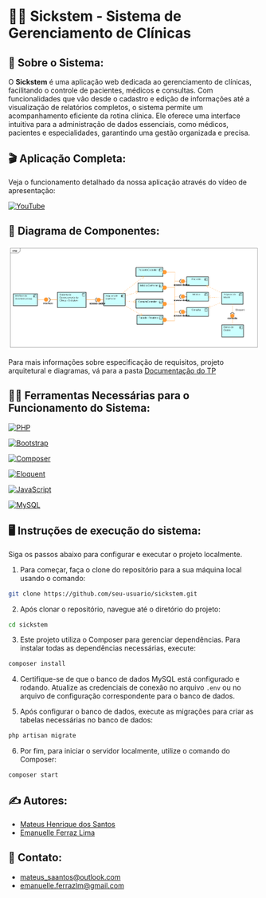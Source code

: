 # 👨‍⚕️ Sickstem - Sistema de Gerenciamento de Clínicas

## 📃 Sobre o Sistema:
O **Sickstem** é uma aplicação web dedicada ao gerenciamento de clínicas, facilitando o controle de pacientes, médicos e consultas. 
Com funcionalidades que vão desde o cadastro e edição de informações até a visualização de relatórios completos, o sistema permite um acompanhamento eficiente da rotina clínica. 
Ele oferece uma interface intuitiva para a administração de dados essenciais, como médicos, pacientes e especialidades, garantindo uma gestão organizada e precisa.

## 🎬 Aplicação Completa:

Veja o funcionamento detalhado da nossa aplicação através do vídeo de apresentação:

[![YouTube](https://img.shields.io/badge/-YouTube-FF0000?style=for-the-badge&logo=youtube&logoColor=white)](https://www.youtube.com/watch?v=bw5WJRNXQVI)

## 📐 Diagrama de Componentes:

![Diagrama Componentes](/img/componentes.png)

Para mais informações sobre especificação de requisitos, projeto arquitetural e diagramas, vá para a pasta [Documentação do TP](./Documentação%20do%20TP)

## 👩‍💻 Ferramentas Necessárias para o Funcionamento do Sistema:

[![PHP](https://img.shields.io/badge/-PHP-6959CD?style=for-the-badge&logo=php&logoColor=white)](https://www.php.net/)

[![Bootstrap](https://img.shields.io/badge/-Bootstrap-8A2BE2?style=for-the-badge&logo=bootstrap&logoColor=white)](https://getbootstrap.com/)

[![Composer](https://img.shields.io/badge/-Composer-885630?style=for-the-badge&logo=composer&logoColor=white)](https://getcomposer.org/)

[![Eloquent](https://img.shields.io/badge/-Eloquent-FF6F61?style=for-the-badge&logo=laravel&logoColor=white)](https://laravel.com/docs/eloquent)

[![JavaScript](https://img.shields.io/badge/-JavaScript-F7DF1E?style=for-the-badge&logo=javascript&logoColor=black)](https://developer.mozilla.org/en-US/docs/Web/JavaScript)

[![MySQL](https://img.shields.io/badge/-MySQL-001F3F?style=for-the-badge&logo=mysql&logoColor=white)](https://www.mysql.com/)

## 🖥️ Instruções de execução do sistema:
Siga os passos abaixo para configurar e executar o projeto localmente.

1. Para começar, faça o clone do repositório para a sua máquina local usando o comando:

```bash
git clone https://github.com/seu-usuario/sickstem.git
```
2. Após clonar o repositório, navegue até o diretório do projeto:
```bash
cd sickstem
```
3. Este projeto utiliza o Composer para gerenciar dependências. Para instalar todas as dependências necessárias, execute:
```bash
composer install
```
4. Certifique-se de que o banco de dados MySQL está configurado e rodando. Atualize as credenciais de conexão no arquivo `.env` ou no arquivo de configuração correspondente para o banco de dados.

5. Após configurar o banco de dados, execute as migrações para criar as tabelas necessárias no banco de dados:
```bash
php artisan migrate
```
6. Por fim, para iniciar o servidor localmente, utilize o comando do Composer:
``` bash
composer start
```

## ✍️ Autores:

- [Mateus Henrique dos Santos](https://github.com/MateusSaantos)
- [Emanuelle Ferraz Lima](https://github.com/emanuelleferraz)


## 📲 Contato:
- mateus_saantos@outlook.com
- emanuelle.ferrazlm@gmail.com

